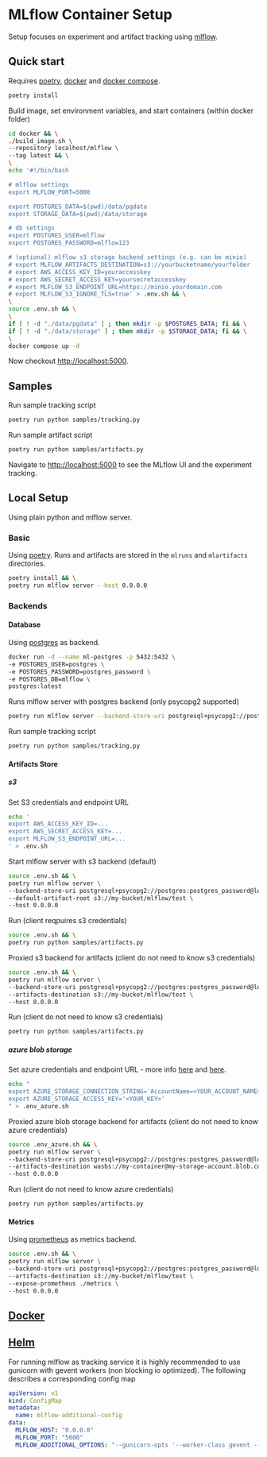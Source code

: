 # MLflow Container Setup

Setup focuses on experiment and artifact tracking using [mlflow](https://mlflow.org/docs/latest/tracking.html). 

## Quick start

Requires [poetry](https://python-poetry.org/), [docker](https://docs.docker.com/engine/install/) and [docker compose](https://docs.docker.com/compose/).

```bash
poetry install
```

Build image, set environment variables, and start containers (within docker folder)

```bash
cd docker && \
./build_image.sh \
--repository localhost/mlflow \
--tag latest && \
\
echo '#!/bin/bash

# mlflow settings
export MLFLOW_PORT=5000

export POSTGRES_DATA=$(pwd)/data/pgdata
export STORAGE_DATA=$(pwd)/data/storage

# db settings
export POSTGRES_USER=mlflow
export POSTGRES_PASSWORD=mlflow123

# (optional) mlflow s3 storage backend settings (e.g. can be minio)
# export MLFLOW_ARTIFACTS_DESTINATION=s3://yourbucketname/yourfolder
# export AWS_ACCESS_KEY_ID=youraccesskey
# export AWS_SECRET_ACCESS_KEY=yoursecretaccesskey
# export MLFLOW_S3_ENDPOINT_URL=https://minio.yourdomain.com
# export MLFLOW_S3_IGNORE_TLS=true' > .env.sh && \
\
source .env.sh && \
\
if [ ! -d "./data/pgdata" ] ; then mkdir -p $POSTGRES_DATA; fi && \
if [ ! -d "./data/storage" ] ; then mkdir -p $STORAGE_DATA; fi && \
\
docker compose up -d
```

Now checkout [http://localhost:5000](http://localhost:5000).

## Samples

Run sample tracking script

```bash
poetry run python samples/tracking.py
```

Run sample artifact script

```bash
poetry run python samples/artifacts.py
```

Navigate to [http://localhost:5000](http://localhost:5000) to see the MLflow UI and the experiment tracking.

## Local Setup

Using plain python and mlflow server.

### Basic

Using [poetry](https://python-poetry.org/). Runs and artifacts are stored in the `mlruns` and `mlartifacts` directories.

```bash
poetry install && \
poetry run mlflow server --host 0.0.0.0
```

### Backends

#### Database

Using [postgres](https://www.postgresql.org/) as backend.

```bash
docker run -d --name ml-postgres -p 5432:5432 \
-e POSTGRES_USER=postgres \
-e POSTGRES_PASSWORD=postgres_password \
-e POSTGRES_DB=mlflow \
postgres:latest
```

Runs mlflow server with postgres backend (only psycopg2 supported)

```bash
poetry run mlflow server --backend-store-uri postgresql+psycopg2://postgres:postgres_password@localhost:5432/mlflow --host 0.0.0.0
```

Run sample tracking script

```bash
poetry run python samples/tracking.py
```

#### Artifacts Store

##### s3

Set S3 credentials and endpoint URL

```bash
echo '
export AWS_ACCESS_KEY_ID=...
export AWS_SECRET_ACCESS_KEY=...
export MLFLOW_S3_ENDPOINT_URL=...
' > .env.sh
```

Start mlflow server with s3 backend (default)

```bash
source .env.sh && \
poetry run mlflow server \
--backend-store-uri postgresql+psycopg2://postgres:postgres_password@localhost:5432/mlflow \
--default-artifact-root s3://my-bucket/mlflow/test \
--host 0.0.0.0
```

Run (client reqpuires s3 credentials)

```bash
source .env.sh && \
poetry run python samples/artifacts.py
```

Proxied s3 backend for artifacts (client do not need to know s3 credentials)

```bash
source .env.sh && \
poetry run mlflow server \
--backend-store-uri postgresql+psycopg2://postgres:postgres_password@localhost:5432/mlflow \
--artifacts-destination s3://my-bucket/mlflow/test \
--host 0.0.0.0
```

Run (client do not need to know s3 credentials)

```bash
poetry run python samples/artifacts.py
```

##### azure blob storage

Set azure credentials and endpoint URL - more info [here](https://docs.microsoft.com/en-us/azure/storage/common/storage-account-keys-manage?tabs=azure-portal#view-account-access-keys) and [here](https://learn.microsoft.com/en-us/azure/storage/blobs/storage-quickstart-blobs-python?tabs=connection-string%2Croles-azure-portal%2Csign-in-azure-cli#authenticate-to-azure-and-authorize-access-to-blob-data).

```bash
echo "
export AZURE_STORAGE_CONNECTION_STRING='AccountName=<YOUR_ACCOUNT_NAME>;AccountKey=<YOUR_KEY>;EndpointSuffix=core.windows.net;DefaultEndpointsProtocol=https;'
export AZURE_STORAGE_ACCESS_KEY='<YOUR_KEY>'
" > .env_azure.sh
```

Proxied azure blob storage backend for artifacts (client do not need to know azure credentials)

```bash
source .env_azure.sh && \
poetry run mlflow server \
--backend-store-uri postgresql+psycopg2://postgres:postgres_password@localhost:5432/mlflow \
--artifacts-destination wasbs://my-container@my-storage-account.blob.core.windows.net/my-folder \
--host 0.0.0.0
```

Run (client do not need to know azure credentials)

```bash
poetry run python samples/artifacts.py
```

#### Metrics

Using [prometheus](https://prometheus.io/) as metrics backend.

```bash
source .env.sh && \
poetry run mlflow server \
--backend-store-uri postgresql+psycopg2://postgres:postgres_password@localhost:5432/mlflow \
--artifacts-destination s3://my-bucket/mlflow/test \
--expose-prometheus ./metrics \
--host 0.0.0.0
```

## [Docker](docker/README.md)

## [Helm](charts/README.md)

For running mlflow as tracking service it is highly recommended to use gunicorn with gevent workers (non blocking io optimized). The following describes a corresponding config map

```yaml
apiVersion: v1
kind: ConfigMap
metadata:
  name: mlflow-additional-config
data:
  MLFLOW_HOST: "0.0.0.0"
  MLFLOW_PORT: "5000"
  MLFLOW_ADDITIONAL_OPTIONS: "--gunicorn-opts '--worker-class gevent --threads 4 --timeout 300 --keep-alive 300 --log-level INFO'"
```